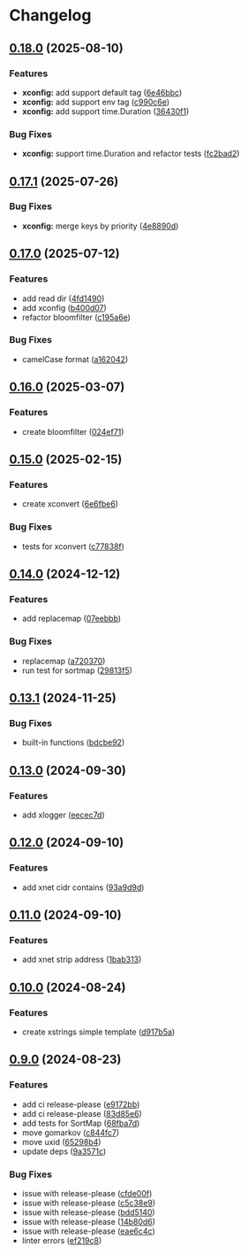 # Changelog

## [0.18.0](https://github.com/vitalvas/gokit/compare/v0.17.1...v0.18.0) (2025-08-10)


### Features

* **xconfig:** add support default tag ([6e46bbc](https://github.com/vitalvas/gokit/commit/6e46bbcd34cb656b248c80e88ed7c143fc7f1c86))
* **xconfig:** add support env tag ([c990c6e](https://github.com/vitalvas/gokit/commit/c990c6eb06e3fafc0a58927fc80b84469003871b))
* **xconfig:** add support time.Duration ([36430f1](https://github.com/vitalvas/gokit/commit/36430f1bf80828480776ec3b5e0e0e49858d8e58))


### Bug Fixes

* **xconfig:** support time.Duration and refactor tests ([fc2bad2](https://github.com/vitalvas/gokit/commit/fc2bad2c799d45f94fc7c8ba2e99623bc91f4a63))

## [0.17.1](https://github.com/vitalvas/gokit/compare/v0.17.0...v0.17.1) (2025-07-26)


### Bug Fixes

* **xconfig:** merge keys by priority ([4e8890d](https://github.com/vitalvas/gokit/commit/4e8890d446fdaefa3120d2cf206c80b86cfa075f))

## [0.17.0](https://github.com/vitalvas/gokit/compare/v0.16.0...v0.17.0) (2025-07-12)


### Features

* add read dir ([4fd1490](https://github.com/vitalvas/gokit/commit/4fd1490e24ba7b73db44c6f94922c4b872b44aa2))
* add xconfig ([b400d07](https://github.com/vitalvas/gokit/commit/b400d079ea1bc982ffabbb6c7dab983154aca204))
* refactor bloomfilter ([c195a6e](https://github.com/vitalvas/gokit/commit/c195a6e0edafe4a7910750c989e022daccfc56c0))


### Bug Fixes

* camelCase format ([a162042](https://github.com/vitalvas/gokit/commit/a16204255d5217cca7132786b2507176afce863b))

## [0.16.0](https://github.com/vitalvas/gokit/compare/v0.15.0...v0.16.0) (2025-03-07)


### Features

* create bloomfilter ([024ef71](https://github.com/vitalvas/gokit/commit/024ef71d72023c8a284a5325d4565a0cfbb23e68))

## [0.15.0](https://github.com/vitalvas/gokit/compare/v0.14.0...v0.15.0) (2025-02-15)


### Features

* create xconvert ([6e6fbe6](https://github.com/vitalvas/gokit/commit/6e6fbe6913cde3b808015885e01f696ecffbec44))


### Bug Fixes

* tests for xconvert ([c77838f](https://github.com/vitalvas/gokit/commit/c77838f66b52c455c8b0e41179e41dc3ed1077fd))

## [0.14.0](https://github.com/vitalvas/gokit/compare/v0.13.1...v0.14.0) (2024-12-12)


### Features

* add replacemap ([07eebbb](https://github.com/vitalvas/gokit/commit/07eebbbd3146bee6b165abc59d6d53b81cae1277))


### Bug Fixes

* replacemap ([a720370](https://github.com/vitalvas/gokit/commit/a7203708340b4d09ce4883cf852a9fca84df8267))
* run test for sortmap ([29813f5](https://github.com/vitalvas/gokit/commit/29813f5f4c8aef5fb3ece57f4ae6094c7aee1538))

## [0.13.1](https://github.com/vitalvas/gokit/compare/v0.13.0...v0.13.1) (2024-11-25)


### Bug Fixes

* built-in functions ([bdcbe92](https://github.com/vitalvas/gokit/commit/bdcbe92aba8865ae295010bf2628a09c84e7bec0))

## [0.13.0](https://github.com/vitalvas/gokit/compare/v0.12.0...v0.13.0) (2024-09-30)


### Features

* add xlogger ([eecec7d](https://github.com/vitalvas/gokit/commit/eecec7d4790b7c53b74dc14da95e52bcc982644b))

## [0.12.0](https://github.com/vitalvas/gokit/compare/v0.11.0...v0.12.0) (2024-09-10)


### Features

* add xnet cidr contains ([93a9d9d](https://github.com/vitalvas/gokit/commit/93a9d9d57bc5e12fe27f8a33b6b5d37dc8abad8c))

## [0.11.0](https://github.com/vitalvas/gokit/compare/v0.10.0...v0.11.0) (2024-09-10)


### Features

* add xnet strip address ([1bab313](https://github.com/vitalvas/gokit/commit/1bab313fae2562b25e8cc12d42fabd792c21f3d1))

## [0.10.0](https://github.com/vitalvas/gokit/compare/v0.9.0...v0.10.0) (2024-08-24)


### Features

* create xstrings simple template ([d917b5a](https://github.com/vitalvas/gokit/commit/d917b5a8c58a2405eb74a3495a0e64b6623b4f01))

## [0.9.0](https://github.com/vitalvas/gokit/compare/v0.8.0...v0.9.0) (2024-08-23)


### Features

* add ci release-please ([e9172bb](https://github.com/vitalvas/gokit/commit/e9172bb473af00c32a39ed26774fd3f8a15d39dc))
* add ci release-please ([83d85e6](https://github.com/vitalvas/gokit/commit/83d85e6c044b0d1d664dbf4f2ccbc266525e6593))
* add tests for SortMap ([68fba7d](https://github.com/vitalvas/gokit/commit/68fba7d1157dc1be0a25de35ebfa173a89a3ab2f))
* move gomarkov ([c844fc7](https://github.com/vitalvas/gokit/commit/c844fc773ab051ac84aecb076e3cba816cc3fb64))
* move uxid ([65298b4](https://github.com/vitalvas/gokit/commit/65298b431fe0fc8aa399e7fc9b44bffe2652ab5d))
* update deps ([9a3571c](https://github.com/vitalvas/gokit/commit/9a3571c26299cae18119bf46c55107a330ce5754))


### Bug Fixes

* issue with release-please ([cfde00f](https://github.com/vitalvas/gokit/commit/cfde00fa4ade4bb331a6f66cac97fc2dc948dcda))
* issue with release-please ([c5c38e9](https://github.com/vitalvas/gokit/commit/c5c38e9b44e7913b4ac6f9158e3fd2cc5cf6063e))
* issue with release-please ([bdd5140](https://github.com/vitalvas/gokit/commit/bdd514000d18e0bf06d5fb4c42a001b8c019466d))
* issue with release-please ([14b80d6](https://github.com/vitalvas/gokit/commit/14b80d6f2bd2eccad6c7c36ede6457eb6dfb46bb))
* issue with release-please ([eae6c4c](https://github.com/vitalvas/gokit/commit/eae6c4c5ea22c5465e30cd419ef2c502d5a38b46))
* linter errors ([ef219c8](https://github.com/vitalvas/gokit/commit/ef219c86e52d2d7ffe4385d4f6adcc94a3c16067))
